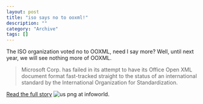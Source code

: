 ```yaml
--- 
layout: post 
title: "iso says no to ooxml!"
description: ""
category: "Archive"
tags: []
---  
```

The ISO organization voted no to OOXML, need I say more? Well, until next year, we will see nothing more of OOXML.
 <blockquote>Microsoft Corp. has failed in its attempt to have its Office Open XML document format fast-tracked straight to the status of an international standard by the International Organization for Standardization.</blockquote> <a href="http://www.infoworld.com/article/07/09/04/ISO-votes-to-reject-Microsoft's-OOXML-as-standard_1.html">Read the full story</a> <img src="http://cdn.umedia.no/img/flag/us.png" alt="us png"/> at infoworld.
